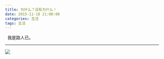 ```yaml
---
title: 为什么？没有为什么！
date: 2015-11-18 21:00:00
categories: 生活
tags: 生活
---
```

&nbsp;&nbsp;我是路人已。
* * *
![  ](http://7xoehf.com1.z0.glb.clouddn.com/4.png)
